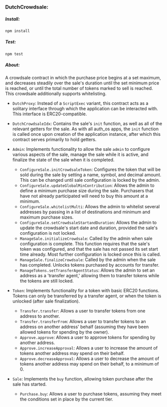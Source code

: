 ### DutchCrowdsale:

##### Install:

`npm install`

##### Test: 

`npm test`

##### About:

A crowdsale contract in which the purchase price begins at a set maximum, and decreases steadily over the sale's duration until the set minimum price is reached, or until the total number of tokens marked to sell is reached. This crowdsale additionally supports whitelisting.

- `DutchProxy`: Instead of a `ScriptExec` variant, this contract acts as a solitary interface through which the application can be interacted with. This interface is ERC20-compatible.

- `DutchCrowdsaleIdx`: Contains the sale's `init` function, as well as all of the relevant getters for the sale. As with all auth_os apps, the `init` function is called once upon creation of the application instance, after which this contract serves primarily to hold getters.

- `Admin`: Implements functionality to allow the sale `admin` to configure various aspects of the sale, manage the sale while it is active, and finalize the state of the sale when it is completed.

    - `ConfigureSale.initCrowdsaleToken`: Configures the token that will be sold during the sale by setting a name, symbol, and decimal amount. This can be changed until sale configuration is locked by the admin.
    - `ConfigureSale.updateGlobalMinContribution`: Allows the admin to define a minimum purchase size during the sale. Purchasers that have not already participated will need to buy this amount at a minimum.
    - `ConfigureSale.whitelistMulti`: Allows the admin to whitelist several addresses by passing in a list of destinations and minimum and maximum purchase sizes.
    - `ConfigureSale.setCrowdsaleStartandDuration`: Allows the admin to update the crowdsale's start date and duration, provided the sale's configuration is not locked.
    - `ManageSale.initializeCrowdsale`: Called by the admin when sale configuration is complete. This function requires that the sale's token was configured, and that the sale has not passed its set start time already. Most further configuration is locked once this is called.
    - `ManageSale.finalizeCrowdsale`: Called by the admin when the sale has completed. Unlocks tokens purchased by accounts for transfer.
    - `ManageTokens.setTransferAgentStatus`: Allows the admin to set an address as a 'transfer agent,' allowing them to transfer tokens while the tokens are still locked.

- `Token`: Implements functionality for a token with basic ERC20 functions. Tokens can only be transferred by a transfer agent, or when the token is unlocked (after sale finalization).

    - `Transfer.transfer`: Allows a user to transfer tokens from one address to another.
    - `Transfer.transferFrom`: Allows a user to transfer tokens to an address on another address' behalf (assuming they have been allowed tokens for spending by the owner).
    - `Approve.approve`: Allows a user to approve tokens for spending by another address.
    - `Approve.increaseApproval`: Allows a user to increase the amount of tokens another address may spend on their behalf.
    - `Approve.decreaseApproval`: Allows a user to decrease the amount of tokens another address may spend on their behalf, to a minimum of 0.

- `Sale`: Implements the `buy` function, allowing token purchase after the sale has started.

    - `Purchase.buy`: Allows a user to purchase tokens, assuming they meet the conditions set in place by the current tier.
